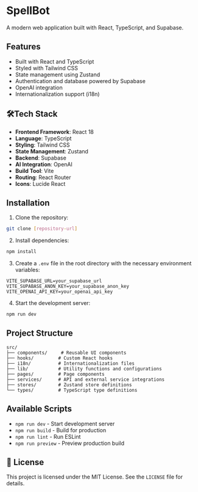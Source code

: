 # SpellBot

A modern web application built with React, TypeScript, and Supabase.

## Features

- Built with React and TypeScript
- Styled with Tailwind CSS
- State management using Zustand
- Authentication and database powered by Supabase
- OpenAI integration
- Internationalization support (i18n)

## 🛠Tech Stack

- **Frontend Framework**: React 18
- **Language**: TypeScript
- **Styling**: Tailwind CSS
- **State Management**: Zustand
- **Backend**: Supabase
- **AI Integration**: OpenAI
- **Build Tool**: Vite
- **Routing**: React Router
- **Icons**: Lucide React

## Installation

1. Clone the repository:
```bash
git clone [repository-url]
```

2. Install dependencies:
```bash
npm install
```

3. Create a `.env` file in the root directory with the necessary environment variables:
```env
VITE_SUPABASE_URL=your_supabase_url
VITE_SUPABASE_ANON_KEY=your_supabase_anon_key
VITE_OPENAI_API_KEY=your_openai_api_key
```

4. Start the development server:
```bash
npm run dev
```

## Project Structure

```
src/
├── components/     # Reusable UI components
├── hooks/         # Custom React hooks
├── i18n/          # Internationalization files
├── lib/           # Utility functions and configurations
├── pages/         # Page components
├── services/      # API and external service integrations
├── stores/        # Zustand store definitions
└── types/         # TypeScript type definitions
```

## Available Scripts

- `npm run dev` - Start development server
- `npm run build` - Build for production
- `npm run lint` - Run ESLint
- `npm run preview` - Preview production build

## 📝 License

This project is licensed under the MIT License. See the `LICENSE` file for details.
